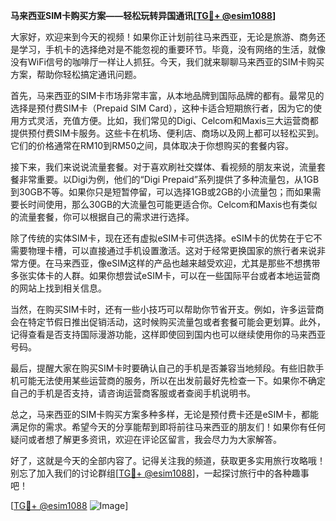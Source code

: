 **马来西亚SIM卡购买方案——轻松玩转异国通讯[[TG💪+ @esim1088](https://t.me/s/esim1088)]**

大家好，欢迎来到今天的视频！如果你正计划前往马来西亚，无论是旅游、商务还是学习，手机卡的选择绝对是不能忽视的重要环节。毕竟，没有网络的生活，就像没有WiFi信号的咖啡厅一样让人抓狂。今天，我们就来聊聊马来西亚的SIM卡购买方案，帮助你轻松搞定通讯问题。

首先，马来西亚的SIM卡市场非常丰富，从本地品牌到国际品牌的都有。最常见的选择是预付费SIM卡（Prepaid SIM Card），这种卡适合短期旅行者，因为它的使用方式灵活，充值方便。比如，我们常见的Digi、Celcom和Maxis三大运营商都提供预付费SIM卡服务。这些卡在机场、便利店、商场以及网上都可以轻松买到。它们的价格通常在RM10到RM50之间，具体取决于你想购买的套餐内容。

接下来，我们来说说流量套餐。对于喜欢刷社交媒体、看视频的朋友来说，流量套餐非常重要。以Digi为例，他们的“Digi Prepaid”系列提供了多种流量包，从1GB到30GB不等。如果你只是短暂停留，可以选择1GB或2GB的小流量包；而如果需要长时间使用，那么30GB的大流量包可能更适合你。Celcom和Maxis也有类似的流量套餐，你可以根据自己的需求进行选择。

除了传统的实体SIM卡，现在还有虚拟eSIM卡可供选择。eSIM卡的优势在于它不需要物理卡槽，可以直接通过手机设置激活。这对于经常更换国家的旅行者来说非常方便。在马来西亚，像eSIM这样的产品也越来越受欢迎，尤其是那些不想携带多张实体卡的人群。如果你想尝试eSIM卡，可以在一些国际平台或者本地运营商的网站上找到相关信息。

当然，在购买SIM卡时，还有一些小技巧可以帮助你节省开支。例如，许多运营商会在特定节假日推出促销活动，这时候购买流量包或者套餐可能会更划算。此外，记得查看是否支持国际漫游功能，这样即使回到国内也可以继续使用你的马来西亚号码。

最后，提醒大家在购买SIM卡时要确认自己的手机是否兼容当地频段。有些旧款手机可能无法使用某些运营商的服务，所以在出发前最好先检查一下。如果你不确定自己的手机是否支持，请咨询运营商客服或者查阅手机说明书。

总之，马来西亚的SIM卡购买方案多种多样，无论是预付费卡还是eSIM卡，都能满足你的需求。希望今天的分享能帮到即将前往马来西亚的朋友们！如果你有任何疑问或者想了解更多资讯，欢迎在评论区留言，我会尽力为大家解答。

好了，这就是今天的全部内容了。记得关注我的频道，获取更多实用旅行攻略哦！别忘了加入我们的讨论群组[[TG💪+ @esim1088](https://t.me/s/esim1088)]，一起探讨旅行中的各种趣事吧！

[[TG💪+ @esim1088](https://t.me/s/esim1088) ![Image](https://i.postimg.cc/4NQfJmqS/Snipaste-2025-05-13-00-14-12.png)]
